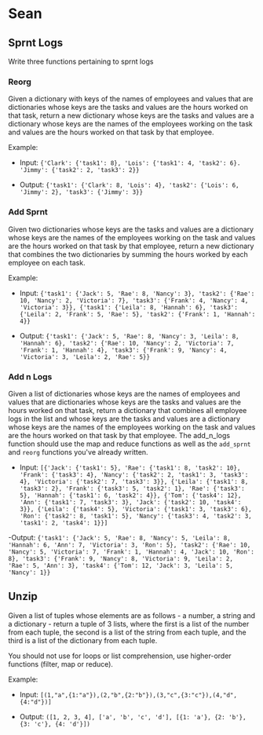 # Sean

## Sprnt Logs

Write three functions pertaining to sprnt logs

### Reorg

Given a dictionary with keys of the names of employees and values that are dictionaries whose keys are the tasks and values are the hours worked on that task, return a new dictionary whose keys are the tasks and values are a dictionary whose keys are the names of the employees working on the task and values are the hours worked on that task by that employee.


Example:

- Input: `{'Clark': {'task1': 8}, 'Lois': {'task1': 4, 'task2': 6}. 'Jimmy': {'task2': 2, 'task3': 2}}`

- Output: `{'task1': {'Clark': 8, 'Lois': 4}, 'task2': {'Lois': 6, 'Jimmy': 2}, 'task3': {'Jimmy': 3}}`

### Add Sprnt

Given two dictionaries whose keys are the tasks and values are a dictionary whose keys are the names of the employees working on the task and values are the hours worked on that task by that employee, return a new dictionary that combines the two dictionaries by summing the hours worked by each employee on each task.

Example:

- Input: `{'task1': {'Jack': 5, 'Rae': 8, 'Nancy': 3}, 'task2': {'Rae': 10, 'Nancy': 2, 'Victoria': 7}, 'task3': {'Frank': 4, 'Nancy': 4, 'Victoria': 3}}, {'task1': {'Leila': 8, 'Hannah': 6}, 'task3': {'Leila': 2, 'Frank': 5, 'Rae': 5}, 'task2': {'Frank': 1, 'Hannah': 4}}`

- Output: `{'task1': {'Jack': 5, 'Rae': 8, 'Nancy': 3, 'Leila': 8, 'Hannah': 6}, 'task2': {'Rae': 10, 'Nancy': 2, 'Victoria': 7, 'Frank': 1, 'Hannah': 4}, 'task3': {'Frank': 9, 'Nancy': 4, 'Victoria': 3, 'Leila': 2, 'Rae': 5}}`

### Add n Logs

Given a list of dictionaries whose keys are the names of employees and values that are dictionaries whose keys are the tasks and values are the hours worked on that task, return a dictionary that combines all employee logs in the list and whose keys are the tasks and values are a dictionary whose keys are the names of the employees working on the task and values are the hours worked on that task by that employee. The add_n_logs function should use the map and reduce functions as well as the `add_sprnt` and `reorg` functions you've already written.

- Input: `[{'Jack': {'task1': 5}, 'Rae': {'task1': 8, 'task2': 10}, 'Frank': {'task3': 4}, 'Nancy': {'task2': 2, 'task1': 3, 'task3': 4}, 'Victoria': {'task2': 7, 'task3': 3}}, {'Leila': {'task1': 8, 'task3': 2}, 'Frank': {'task3': 5, 'task2': 1}, 'Rae': {'task3': 5}, 'Hannah': {'task1': 6, 'task2': 4}}, {'Tom': {'task4': 12}, 'Ann': {'task1': 7, 'task3': 3}, 'Jack': {'task2': 10, 'task4': 3}}, {'Leila': {'task4': 5}, 'Victoria': {'task1': 3, 'task3': 6}, 'Ron': {'task2': 8, 'task1': 5}, 'Nancy': {'task3': 4, 'task2': 3, 'task1': 2, 'task4': 1}}]`

-Output: `{'task1': {'Jack': 5, 'Rae': 8, 'Nancy': 5, 'Leila': 8, 'Hannah': 6, 'Ann': 7, 'Victoria': 3, 'Ron': 5}, 'task2': {'Rae': 10, 'Nancy': 5, 'Victoria': 7, 'Frank': 1, 'Hannah': 4, 'Jack': 10, 'Ron': 8}, 'task3': {'Frank': 9, 'Nancy': 8, 'Victoria': 9, 'Leila': 2, 'Rae': 5, 'Ann': 3}, 'task4': {'Tom': 12, 'Jack': 3, 'Leila': 5, 'Nancy': 1}}`


## Unzip

Given a list of tuples whose elements are as follows - a number, a string and a dictionary - return a tuple of 3 lists, where the first is a list of the number from each tuple, the second is a list of the string from each tuple, and the third is a list of the dictionary from each tuple.

You should not use for loops or list comprehension, use higher-order functions (filter, map or reduce).

Example:

- Input: `[(1,"a",{1:"a"}),(2,"b",{2:"b"}),(3,"c",{3:"c"}),(4,"d",{4:"d"})]`

- Output: `([1, 2, 3, 4], ['a', 'b', 'c', 'd'], [{1: 'a'}, {2: 'b'}, {3: 'c'}, {4: 'd'}])`